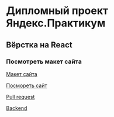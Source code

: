 # Дипломный проект Яндекс.Практикум



## Вёрстка на React



### Посмотреть макет сайта

[Макет сайта](https://www.figma.com/file/4n2gbDR7DmFZJBQW10Tn5c/Diploma-Bikteeva-Madina?type=design&node-id=39259%3A55432&mode=dev)

[Посмореть сайт](https://bikteeva-diplom.nomoreparties.sbs/)

[Pull request](https://github.com/BikteevaMadina/movies-explorer-frontend/pull/2)

[Backend](https://github.com/BikteevaMadina/movies-explorer-api/tree/level-1)
